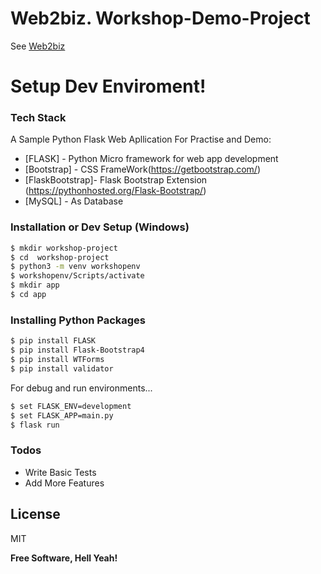 # Web2biz. Workshop-Demo-Project
See [Web2biz](https://web2biz.in)

# Setup Dev Enviroment!

### Tech Stack
A Sample Python Flask Web Apllication For Practise and Demo:
* [FLASK] - Python Micro framework for web app development
* [Bootstrap] - CSS FrameWork(https://getbootstrap.com/)
* [FlaskBootstrap]- Flask Bootstrap Extension (https://pythonhosted.org/Flask-Bootstrap/)
* [MySQL] - As Database

### Installation or Dev Setup (Windows)


```sh
$ mkdir workshop-project
$ cd  workshop-project
$ python3 -m venv workshopenv
$ workshopenv/Scripts/activate
$ mkdir app
$ cd app
```
### Installing Python Packages

```sh
$ pip install FLASK
$ pip install Flask-Bootstrap4
$ pip install WTForms
$ pip install validator
```

For debug and run environments...

```sh
$ set FLASK_ENV=development
$ set FLASK_APP=main.py
$ flask run
```

### Todos

 - Write Basic Tests
 - Add More Features

License
----

MIT

**Free Software, Hell Yeah!**


